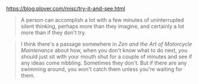 https://blog.plover.com/misc/try-it-and-see.html

> A person can accomplish a lot with a few minutes of uninterrupted silent thinking, perhaps more than they imagine, and certainly a lot more than if they don't try.

> I think there's a passage somewhere in _Zen and the Art of Motorcycle Maintenance_ about how, when you don't know what to do next, you should just sit with your mouth shut for a couple of minutes and see if any ideas come nibbling. Sometimes they don't. But if there are any swimming around, you won't catch them unless you're waiting for them.
